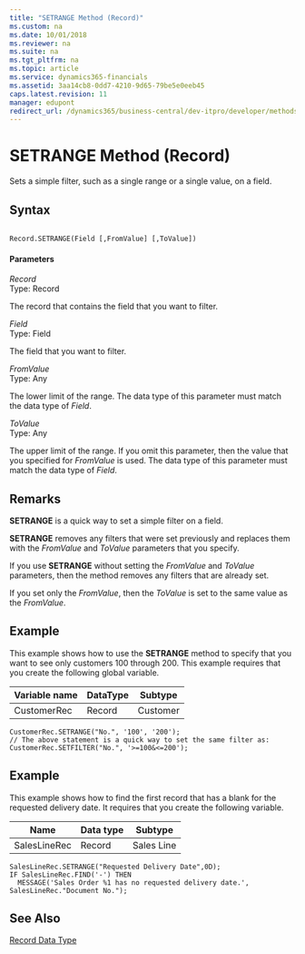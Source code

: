 ```yaml
---
title: "SETRANGE Method (Record)"
ms.custom: na
ms.date: 10/01/2018
ms.reviewer: na
ms.suite: na
ms.tgt_pltfrm: na
ms.topic: article
ms.service: dynamics365-financials
ms.assetid: 3aa14cb8-0dd7-4210-9d65-79be5e0eeb45
caps.latest.revision: 11
manager: edupont
redirect_url: /dynamics365/business-central/dev-itpro/developer/methods-auto/al-method-reference
---
```


 

# SETRANGE Method (Record)
Sets a simple filter, such as a single range or a single value, on a field.  
  
## Syntax  
  
```  
  
Record.SETRANGE(Field [,FromValue] [,ToValue])  
```  
  
#### Parameters  
 *Record*  
 Type: Record  
  
 The record that contains the field that you want to filter.  
  
 *Field*  
 Type: Field  
  
 The field that you want to filter.  
  
 *FromValue*  
 Type: Any  
  
 The lower limit of the range. The data type of this parameter must match the data type of *Field*.  
  
 *ToValue*  
 Type: Any  
  
 The upper limit of the range. If you omit this parameter, then the value that you specified for *FromValue* is used. The data type of this parameter must match the data type of *Field*.  
  
## Remarks  
 **SETRANGE** is a quick way to set a simple filter on a field.  
  
 **SETRANGE** removes any filters that were set previously and replaces them with the *FromValue* and *ToValue* parameters that you specify.  
  
 If you use **SETRANGE** without setting the *FromValue* and *ToValue* parameters, then the method removes any filters that are already set.  
  
 If you set only the *FromValue*, then the *ToValue* is set to the same value as the *FromValue*.  
  
## Example  
 This example shows how to use the **SETRANGE** method to specify that you want to see only customers 100 through 200. This example requires that you create the following global variable.  
  
|Variable name|DataType|Subtype|  
|-------------------|--------------|-------------|  
|CustomerRec|Record|Customer|  
  
```  
CustomerRec.SETRANGE("No.", '100', '200');  
// The above statement is a quick way to set the same filter as:  
CustomerRec.SETFILTER("No.", '>=100&<=200');   
```  
  
## Example  
 This example shows how to find the first record that has a blank for the requested delivery date. It requires that you create the following variable.  
  
|Name|Data type|Subtype|  
|----------|---------------|-------------|  
|SalesLineRec|Record|Sales Line|  
  
```  
SalesLineRec.SETRANGE("Requested Delivery Date",0D);  
IF SalesLineRec.FIND('-') THEN  
  MESSAGE('Sales Order %1 has no requested delivery date.', SalesLineRec."Document No.");  
```  
  
## See Also  
 [Record Data Type](../datatypes/devenv-Record-Data-Type.md)